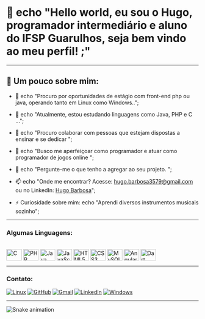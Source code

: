 # 🤖 echo "Hello world, eu sou o Hugo, programador intermediário e aluno do IFSP Guarulhos, seja bem vindo ao meu perfil! ;"

---

## 🔰 Um pouco sobre mim:

- 🔭 echo "Procuro por oportunidades de estágio com front-end php ou java, operando tanto em Linux como Windows..";  

- 🌱 echo "Atualmente, estou estudando linguagens como Java, PHP e C ...";  

- 👯 echo "Procuro colaborar com pessoas que estejam dispostas a ensinar e se dedicar ";  

- 🚀 echo "Busco me aperfeiçoar como programador e atuar como programador de jogos online ";  

- 💬 echo "Pergunte-me o que tenho a agregar ao seu projeto. ";  

- 📫 echo "Onde me encontrar? Acesse: hugo.barbosa3579@gmail.com ou no LinkedIn: [Hugo Barbosa](https://www.linkedin.com/in/hugo-barbosa-dos-santos-1295522b7/)";  

- ⚡ Curiosidade sobre mim: echo "Aprendi diversos instrumentos musicais sozinho";  

---

### Algumas Linguagens:

<div style="display: inline_block"><br>
  <img align="center" alt="C" height="30" width="40" src="https://cdn.jsdelivr.net/gh/devicons/devicon/icons/c/c-original.svg" />
  <img align="center" alt="PHP" height="30" width="40" src="https://cdn.jsdelivr.net/gh/devicons/devicon/icons/php/php-original.svg" />
  <img align="center" alt="Java" height="30" width="40" src="https://cdn.jsdelivr.net/gh/devicons/devicon/icons/java/java-original.svg" />
  <img align="center" alt="JavaScript" height="30" width="40" src="https://cdn.jsdelivr.net/gh/devicons/devicon/icons/javascript/javascript-original.svg" />
  <img align="center" alt="HTML5" height="30" width="40" src="https://cdn.jsdelivr.net/gh/devicons/devicon/icons/html5/html5-original.svg" />
  <img align="center" alt="CSS3" height="30" width="40" src="https://cdn.jsdelivr.net/gh/devicons/devicon/icons/css3/css3-original.svg" />
  <img align="center" alt="MySQL" height="30" width="40" src="https://cdn.jsdelivr.net/gh/devicons/devicon/icons/mysql/mysql-original.svg" />
  <img align="center" alt="Angular" height="30" width="40" src="https://cdn.jsdelivr.net/gh/devicons/devicon/icons/angularjs/angularjs-original.svg" />
  <img align="center" alt="Dart" height="30" width="40" src="https://cdn.jsdelivr.net/gh/devicons/devicon/icons/dart/dart-original.svg" />
</div>

---

### Contato:

[![Linux](https://img.shields.io/badge/Linux-FCC624?style=for-the-badge&logo=linux&logoColor=black)](https://www.linux.org)
[![GitHub](https://img.shields.io/badge/GitHub-100000?style=for-the-badge&logo=github&logoColor=white)](https://github.com)
[![Gmail](https://img.shields.io/badge/Gmail-D14836?style=for-the-badge&logo=gmail&logoColor=white)](mailto:hugo.barbosa3579@gmail.com)
[![LinkedIn](https://img.shields.io/badge/LinkedIn-0077B5?style=for-the-badge&logo=linkedin&logoColor=white)](https://www.linkedin.com/in/hugo-barbosa-dos-santos-1295522b7/)
[![Windows](https://img.shields.io/badge/Windows-0078D6?style=for-the-badge&logo=windows&logoColor=white)](https://www.microsoft.com/windows)

---

![Snake animation](https://github.com/programador-cyberpunk/blob/output/github-contribution-grid-snake.svg)


